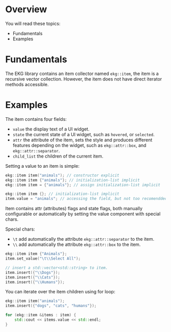 # Overview

You will read these topics:
- Fundamentals
- Examples
# Fundamentals

The EKG library contains an item collector named `ekg::item`, the item is a recursive vector collection. However, the item does not have direct iterator methods accessible.
# Examples

The item contains four fields:
- `value` the display text of a UI widget.
- `state` the current state of a UI widget, such as `hovered`, or `selected`.
- `attr` the attribute of the item, sets the style and produces different features depending on the widget, such as `ekg::attr::box`, and `ekg::attr::separator`.
- `child_list` the children of the current item.

Setting a value to an item is simple: 

```cpp
ekg::item item("animals"); // constructor explicit
ekg::item item {"animals"}; // initialization-list implicit
ekg::item item = {"animals"}; // assign initialization-list implicit

ekg::item item {}; // initialization-list implicit
item.value = "animals"; // accessing the field, but not too recomendded
```

Item contains attr (attributes) flags and state flags, both manually configurable or automatically by setting the value component with special chars.

Special chars:
- `\t` add automatically the attribute `ekg::attr::separator` to the item.
- `\\` add automatically the attribute `ekg::attr::box` to the item.

```cpp
ekg::item item {"Animals"};
item.set_value("\t\\Select All");

// insert a std::vector<std::string> to item.
item.insert({"\\Dogs"});
item.insert({"\\Cats"});
item.insert({"\\Humans"});
```

You can iterate over the item children using for loop:

```cpp
ekg::item item("animals");
item.insert({"dogs", "cats", "humans"});

for (ekg::item &items : item) {
	std::cout << items.value << std::endl;
}
```